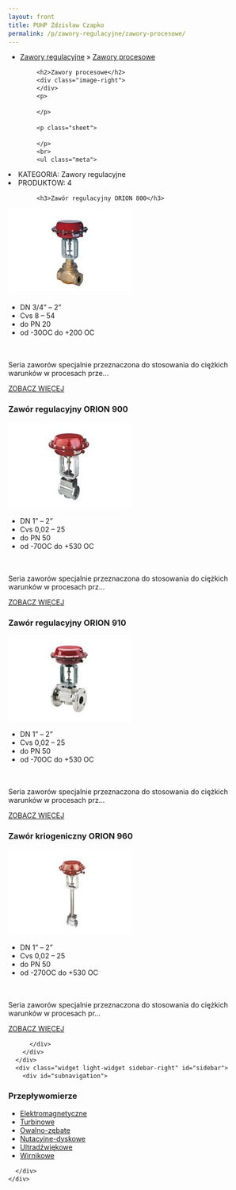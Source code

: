 ```yaml
---
layout: front
title: PUHP Zdzisław Czapko
permalink: /p/zawory-regulacyjne/zawory-procesowe/
---
```


<div id="content">
  <div class="wrapper-with-color-background">
    <div class="content-area-blog blog-background-sidebar-right">
      <div class="mainarea-left" id="mainarea">
        <div class="blogpost-blog3">
          <div class="post-content">
            <ul class="meta">
<li>
<a href="/p/zawory-regulacyjne">Zawory regulacyjne</a>
»
<a href="/p/zawory-regulacyjne/zawory-procesowe">Zawory procesowe</a>
</li>
</ul>

            <h2>Zawory procesowe</h2>
            <div class="image-right">
            </div>
            <p>
              
            </p>
            
            <p class="sheet">
              
            </p>
            <br>
            <ul class="meta">
<li>
KATEGORIA:
Zawory regulacyjne
</li>
<li>
PRODUKTOW:
4
</li>
</ul>

            <h3>Zawór regulacyjny ORION 800</h3>
<span class="blog-img-wrapper">
<img alt="Or800" src="/assets/images/katalog_produktow/zawory-regulacyjne/zawory-procesowe/OR800.jpg">

</span>
<p>
</p><ul><li>DN 3/4” – 2”</li><li>Cvs 8 – 54</li><li>do PN 20</li><li>od -30OC do +200 OC</li></ul> <br><br> Seria zaworów specjalnie przeznaczona do stosowania do ciężkich warunków w procesach prze...
<p></p>
<p class="separator">
<a class="more-link" href="/p/zawory-regulacyjne/zawory-procesowe/zawor-regulacyjny-orion-800">
<span class="button-clear">ZOBACZ WIĘCEJ</span>
</a>

</p>
<h3>Zawór regulacyjny ORION 900</h3>
<span class="blog-img-wrapper">
<img alt="Or900" src="/assets/images/katalog_produktow/zawory-regulacyjne/zawory-procesowe/OR900.jpg">

</span>
<p>
</p><ul><li>DN 1” – 2”</li><li>Cvs 0,02 – 25</li><li>do PN 50</li><li>od -70OC do +530 OC</li></ul> <br><br> Seria zaworów specjalnie przeznaczona do stosowania do ciężkich warunków w procesach prz...
<p></p>
<p class="separator">
<a class="more-link" href="/p/zawory-regulacyjne/zawory-procesowe/zawor-regulacyjny-orion-900">
<span class="button-clear">ZOBACZ WIĘCEJ</span>
</a>

</p>
<h3>Zawór regulacyjny ORION 910</h3>
<span class="blog-img-wrapper">
<img alt="Or910" src="/assets/images/katalog_produktow/zawory-regulacyjne/zawory-procesowe/OR910.jpg">

</span>
<p>
</p><ul><li>DN 1” – 2”</li><li>Cvs 0,02 – 25</li><li>do PN 50</li><li>od -70OC do +530 OC</li></ul> <br><br> Seria zaworów specjalnie przeznaczona do stosowania do ciężkich warunków w procesach prz...
<p></p>
<p class="separator">
<a class="more-link" href="/p/zawory-regulacyjne/zawory-procesowe/zawor-regulacyjny-orion-910">
<span class="button-clear">ZOBACZ WIĘCEJ</span>
</a>

</p>
<h3>Zawór kriogeniczny ORION 960</h3>
<span class="blog-img-wrapper">
<img alt="Or960" src="/assets/images/katalog_produktow/zawory-regulacyjne/zawory-procesowe/OR960.jpg">

</span>
<p>
</p><ul><li>DN 1” – 2”</li><li>Cvs 0,02 – 25</li><li>do PN 50</li><li>od -270OC do +530 OC</li></ul> <br><br> Seria zaworów specjalnie przeznaczona do stosowania do ciężkich warunków w procesach pr...
<p></p>
<p class="separator">
<a class="more-link" href="/p/zawory-regulacyjne/zawory-procesowe/zawor-kriogeniczny-orion-960">
<span class="button-clear">ZOBACZ WIĘCEJ</span>
</a>

</p>

          </div>
        </div>
      </div>
      <div class="widget light-widget sidebar-right" id="sidebar">
        <div id="subnavigation">
<h3>Przepływomierze</h3>
<ul class="subcategories">
<li class="category"><a href="/p/przeplywomierze/elektromagnetyczne">Elektromagnetyczne</a></li>
<li class="category"><a href="/p/przeplywomierze/turbinowe">Turbinowe</a></li>
<li class="category"><a href="/p/przeplywomierze/owalno-zebate">Owalno-zębate</a></li>
<li class="category"><a href="/p/przeplywomierze/nutacyjne-dyskowe">Nutacyjne-dyskowe</a></li>
<li class="category"><a href="/p/przeplywomierze/ultradzwiekowe">Ultradźwiękowe</a></li>
<li class="category"><a href="/p/przeplywomierze/wirnikowe">Wirnikowe</a></li>
<!--
<li class="category"><a href="/p/przeplywomierze/wirowe">Wirowe</a></li>
<li class="category"><a href="/p/przeplywomierze/o-zmiennym-przekroju">O zmiennym przekroju</a></li>
<li class="category"><a href="/p/przeplywomierze/dla-hydrauliki-silowej">Dla hydrauliki siłowej</a></li>
<li class="category"><a href="/p/przeplywomierze/zwezkowe-i-roznicowo-cisnieniowe">Zwężkowe i różnicowo-ciśnieniowe</a></li>
-->
</ul>
<!--
<h3>Zawory regulacyjne</h3>
<ul class="subcategories">
<li class="category"><a href="/p/zawory-regulacyjne/male-zawory-regulacyjne">Małe zawory regulacyjne</a></li>
<li class="category"><a href="/p/zawory-regulacyjne/zawory-procesowe">Zawory procesowe</a></li>
<li class="category"><a href="/p/zawory-regulacyjne/zawory-w-wykonaniu-higienicznym">Zawory w wykonaniu higienicznym</a></li>
</ul>
<h3>API Industry</h3>
<ul class="subcategories">
<li class="category"><a href="/p/api-industry/czujniki-przemyslowe">Czujniki przemysłowe</a></li>
<div class="light-widget">
<ul class="products">
<li class="product"><a href="/p/api-industry/czujniki-przemyslowe/uts-ultradzwiekowy-sygnalizator-poziomu">UTS™ - Ultradźwiękowy sygnalizator poziomu</a></li>
<li class="product"><a href="/p/api-industry/czujniki-przemyslowe/tla-alarmowy-czujnik-poziomu">TLA™  - Alarmowy czujnik poziomu</a></li>
<li class="product"><a href="/p/api-industry/czujniki-przemyslowe/tgd-czujnik-poziomu-cieczy-temperatury-cisnienia-i-gestosci">TGD™ - Czujnik poziomu cieczy, temperatury, ciśnienia i gęstości</a></li>
<li class="product"><a href="/p/api-industry/czujniki-przemyslowe/tgd-l-pomiar-poziomu">TGD-L™ - Pomiar poziomu</a></li>
<li class="product"><a href="/p/api-industry/czujniki-przemyslowe/tgd-t-pomiar-temperatury">TGD-T™ - Pomiar temperatury</a></li>
<li class="product"><a href="/p/api-industry/czujniki-przemyslowe/tgd-s-pomiar-gestosci">TGD-S™ - Pomiar gęstości</a></li>
<li class="product"><a href="/p/api-industry/czujniki-przemyslowe/upt-uniwersalny-przetwornik-cisnienia">UPT™ - Uniwersalny przetwornik ciśnienia</a></li>
<li class="product"><a href="/p/api-industry/czujniki-przemyslowe/utt-uniwersalny-przetwornik-temperatury">UTT™ - Uniwersalny przetwornik temperatury</a></li>
<li class="product"><a href="/p/api-industry/czujniki-przemyslowe/pi-485-przetwornik-hart-sup-sup">PI-485™ - Przetwornik HART<sup>®</sup></a></li>
</ul>
</div>
</ul>
</div>
-->

        
      </div>
    </div>
  </div>
</div>